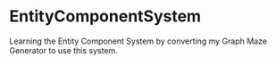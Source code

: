 # EntityComponentSystem
Learning the Entity Component System by converting my Graph Maze Generator to use this system.
